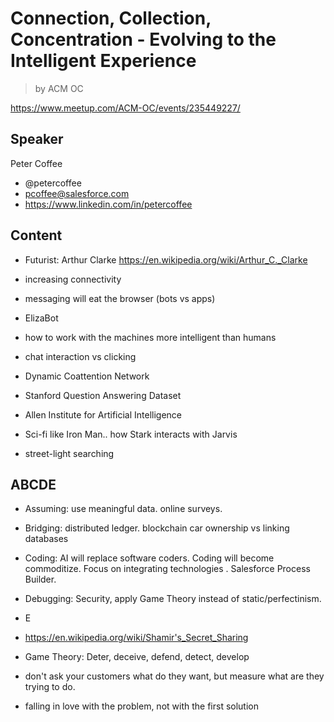 # Connection, Collection, Concentration - Evolving to the Intelligent Experience

> by ACM OC

https://www.meetup.com/ACM-OC/events/235449227/

## Speaker

Peter Coffee

- @petercoffee
- pcoffee@salesforce.com
- https://www.linkedin.com/in/petercoffee

## Content

- Futurist: Arthur Clarke https://en.wikipedia.org/wiki/Arthur_C._Clarke
- increasing connectivity
- messaging will eat the browser (bots vs apps)
- ElizaBot
- how to work with the machines more intelligent than humans
- chat interaction vs clicking
- Dynamic Coattention Network
- Stanford Question Answering Dataset
- Allen Institute for Artificial Intelligence
- Sci-fi like Iron Man.. how Stark interacts with Jarvis

- street-light searching

## ABCDE

- Assuming: use meaningful data. online surveys.
- Bridging: distributed ledger. blockchain car ownership vs linking databases
- Coding: AI will replace software coders. Coding will become commoditize. Focus on integrating technologies . Salesforce Process Builder.
- Debugging: Security, apply Game Theory instead of static/perfectinism.
- E


- https://en.wikipedia.org/wiki/Shamir's_Secret_Sharing 
- Game Theory: Deter, deceive, defend, detect, develop

- don't ask your customers what do they want, but measure what are they trying to do.
- falling in love with the problem, not with the first solution
